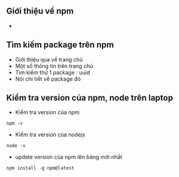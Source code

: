 ## Giới thiệu về npm
-


## Tìm kiếm package trên npm
- Giới thiệu qua về trang chủ
- Một số thông tin trên trang chủ
- Tìm kiếm thử 1 package : uuid
- Nói chi tiết về package đó

## Kiểm tra version của npm, node trên laptop
- Kiểm tra version của npm
```
npm -v
```

- Kiểm tra version của nodejs
```
node -v
```

- update version của npm lên bảng mới nhất
```
npm install -g npm@latest
```